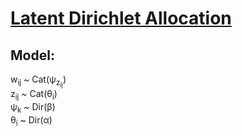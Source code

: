 # [Latent Dirichlet Allocation](https://en.wikipedia.org/wiki/Latent_Dirichlet_allocation)

## Model:
w<sub>ij</sub> ~ Cat(&psi;<sub>z<sub>ij</sub></sub>)  
z<sub>ij</sub> ~ Cat(&theta;<sub>i</sub>)  
&psi;<sub>k</sub> ~ Dir(&beta;)  
&theta;<sub>i</sub> ~ Dir(&alpha;)
